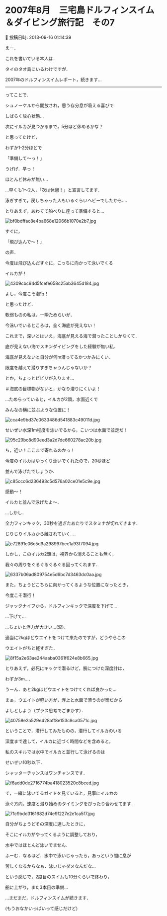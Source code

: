 # 2007年8月　三宅島ドルフィンスイム＆ダイビング旅行記　その7

📅 投稿日時: 2013-09-16 01:14:39

えー．


これを書いている本人は．


タイのタオ島にいるわけですが．


2007年のドルフィンスイムレポート，続きます…


---


ってことで．


シュノーケルから開放され，思う存分息が吸える喜びで


しばらく放心状態…





次にイルカが見つかるまで，5分ほど休めるかな？


と思ってたけど，


わずか1-2分ほどで


「準備して～っ！」


うげげ．早っ！


ほとんど休みが無い…


…早くも1～2人，「次は休憩！」と宣言してます．


泳ぎすぎて，戻しちゃった人もいるぐらいヘビーでしたから…．





とりあえず，あわてて船べりに座って準備すると…




![bf0bdffac8e4ba668e12066b1070e2b7.jpg](images/bf0bdffac8e4ba668e12066b1070e2b7.jpg)




すぐに，


「飛び込んで～！」


の声．


今度は飛び込んだすぐに，こっちに向かって泳いでくる


イルカが！




![4309cbc94d5fcefe658c25ab3645d184.jpg](images/4309cbc94d5fcefe658c25ab3645d184.jpg)







よし，今度こそ潜行！


と思ったけど．


軟弱ものの私は，一瞬ためらいが．


今泳いでいるところは，全く海底が見えない！


これまで，深いとはいえ，海底が見える海で潜ったことしかなくて．


底が見えない海でスキンダイビングをした経験が無い私．


海底が見えないと自分が何m潜ってるかつかみにくい．


限度を越えて潜りすぎちゃうんじゃないか？


とか，ちょっとビビリが入ります…


＃海底の目標物がないと，かなり潜りにくいよ！





…ためらっていると，イルカが2頭，水面近くで


みんなの横に並ぶような位置に！




![cca4e9bd37c0633486d541883c49011d.jpg](images/cca4e9bd37c0633486d541883c49011d.jpg)




せいぜい水深1m程度を泳いでるから，こいつは水面で並走だ！




![95c29bc8d90eed3a2d7de660278ac20b.jpg](images/95c29bc8d90eed3a2d7de660278ac20b.jpg)




ち，近い！ここまで寄れるのかっ！


今度のイルカはゆっくり泳いでくれたので，20秒ほど


並んで泳げたでしょうか．




![c85ccc6d236493c5d576a02ce01e5c9e.jpg](images/c85ccc6d236493c5d576a02ce01e5c9e.jpg)




感動～！


イルカと並んで泳げたよ～．





…しかし．


全力フィンキック，30秒を過ぎたあたりでスタミナが切れてきます．


じりじりイルカから離されていく…．




![e72891c06c5d9a298997bec1a93f7094.jpg](images/e72891c06c5d9a298997bec1a93f7094.jpg)







しかし，このイルカ2頭は，視界から消えることも無く，


我々の周りをぐるぐるぐるぐる回ってくれます．




![6337b06ad809754e5d6bc7d3463dc0aa.jpg](images/6337b06ad809754e5d6bc7d3463dc0aa.jpg)







また，ちょうどこちらに向かってくるような位置になったとき，


今度こそ潜行！


ジャックナイフから，ドルフィンキックで深度を下げて…


…下げて…


…ちょいと浮力が大きい…(涙)．


適当に2kgほどウエイトをつけて来たのですが，どうやらこの


ウエイトがちと軽すぎた．




![8f15a2e63ae244aaba0361f624e8b665.jpg](images/8f15a2e63ae244aaba0361f624e8b665.jpg)




とりあえず，必死にキックで潜るけど，腕につけた深度計は，


わずか3m…．


うーん．あと2kgほどウエイトをつけてくれば良かった…


まぁ，ウエイトが軽い方が，浮上と水面で漂うのが楽だから


よしとしよう（プラス思考でごまかす）．







![40758e2a529e428aff8e153c9ca0571c.jpg](images/40758e2a529e428aff8e153c9ca0571c.jpg)




ということで，潜行してみたものの，潜行してイルカのいる


深度まで達して，イルカに近づく時間などを含めると，


私のスキルでは水中でイルカと並行して泳げるのは


せいぜい10秒以下．


シャッターチャンスはワンチャンスです．




![f6add0de2716774ba418023520c8bced.jpg](images/f6add0de2716774ba418023520c8bced.jpg)







で，一緒に泳いでるガイドを見ていると，見事にイルカの


泳ぐ方向，速度と潜り始めのタイミングをぴったり合わせてます．




![71c9bdd3161682d74e9f227e2e1ca5f7.jpg](images/71c9bdd3161682d74e9f227e2e1ca5f7.jpg)




自分がちょうどその深度に達したときに，


そこにイルカがやってくるように調整しており，


水中ではほとんど泳いでません．


ふーむ．なるほど．水中で泳いじゃったら，あっという間に息が


苦しくなるからなぁ．泳いじゃダメなんだな…





という感じで，2度目のスイムも10分くらいで終わり，


船に上がり，また3本目の準備…





…まだまだ，ドルフィンスイムが続きます．


(もうおなかいっぱいって感じだけど)
